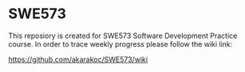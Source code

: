 # SWE573


This reposiory is created for SWE573 Software Development Practice course.
In order to trace weekly progress please follow the wiki link: 

https://github.com/akarakoc/SWE573/wiki


